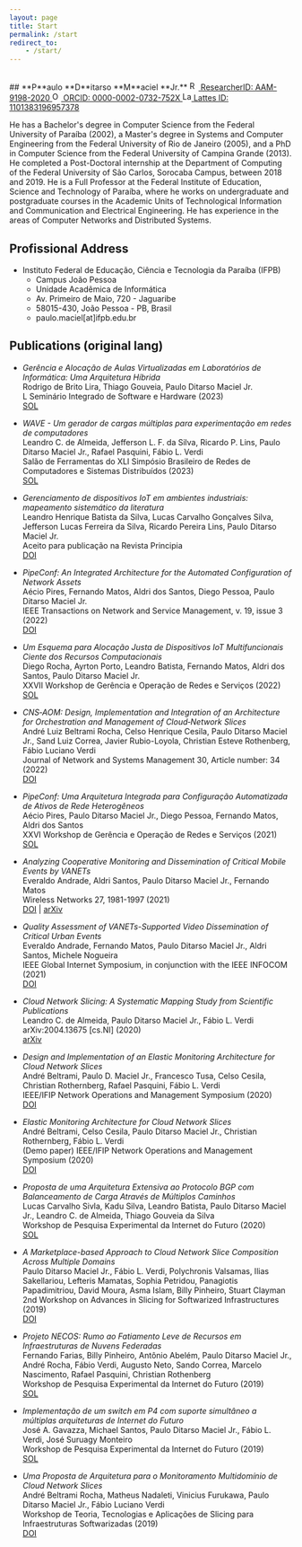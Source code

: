 ```yaml
---
layout: page
title: Start
permalink: /start
redirect_to:
    - /start/
---
```

<div id="google_translate_element"></div>

<script type="text/javascript">
function googleTranslateElementInit() {
  new google.translate.TranslateElement({pageLanguage: 'en'}, 'google_translate_element');
}
</script>

<script type="text/javascript" src="//translate.google.com/translate_a/element.js?cb=googleTranslateElementInit"></script>

<br/>
## **P**aulo **D**itarso **M**aciel **Jr.**
<a href="http://www.researcherid.com/rid/AAM-9198-2020">
<img alt="ResearcherID logo" src="http://buscatextual.cnpq.br/buscatextual/images/curriculo/researcherID.gif" width="16" height="16" />
ResearcherID: AAM-9198-2020
</a>

<a href="https://orcid.org/0000-0002-0732-752X">
<img alt="ORCID logo" src="https://info.orcid.org/wp-content/uploads/2019/11/orcid_16x16.png" width="16" height="16" />
ORCID: 0000-0002-0732-752X
</a>

<a href="http://lattes.cnpq.br/1101383196957378">
<img alt="Lattes logo" src="http://buscatextual.cnpq.br/buscatextual/images/v2/icone_lattes.png" width="16" height="16" />
Lattes ID: 1101383196957378
</a>

He has a Bachelor's degree in Computer Science from the Federal University of Paraíba (2002), a Master's degree in Systems and Computer Engineering from the Federal University of Rio de Janeiro (2005), and a PhD in Computer Science from the Federal University of Campina Grande (2013). He completed a Post-Doctoral internship at the Department of Computing of the Federal University of São Carlos, Sorocaba Campus, between 2018 and 2019. He is a Full Professor at the Federal Institute of Education, Science and Technology of Paraíba, where he works on undergraduate and postgraduate courses in the Academic Units of Technological Information and Communication and Electrical Engineering. He has experience in the areas of Computer Networks and Distributed Systems.

## Profissional Address 

* Instituto Federal de Educação, Ciência e Tecnologia da Paraíba (IFPB) 
    * Campus João Pessoa
    * Unidade Acadêmica de Informática
    * Av. Primeiro de Maio, 720 - Jaguaribe
    * 58015-430, João Pessoa - PB, Brasil
    * paulo.maciel[at]ifpb.edu.br

## Publications (original lang)

* *Gerência e Alocação de Aulas Virtualizadas em Laboratórios de Informática: Uma Arquitetura Híbrida*<br/>
  Rodrigo de Brito Lira, Thiago Gouveia, Paulo Ditarso Maciel Jr.<br/>
  L Seminário Integrado de Software e Hardware (2023)<br/>
  [SOL](https://sol.sbc.org.br/index.php/semish/article/view/25079)

* *WAVE - Um gerador de cargas múltiplas para experimentação em redes de computadores*<br/>
  Leandro C. de Almeida, Jefferson L. F. da Silva, Ricardo P. Lins, Paulo Ditarso Maciel Jr., Rafael Pasquini, Fábio L. Verdi<br/>
  Salão de Ferramentas do XLI Simpósio Brasileiro de Redes de Computadores e Sistemas Distribuídos (2023)<br/>
  [SOL](https://sol.sbc.org.br/index.php/sbrc_estendido/article/view/24627)

* *Gerenciamento de dispositivos IoT em ambientes industriais: mapeamento sistemático da literatura*<br/>
  Leandro Henrique Batista da Silva, Lucas Carvalho Gonçalves Silva, Jefferson Lucas Ferreira da Silva, Ricardo Pereira Lins, Paulo Ditarso Maciel Jr.<br/>
  Aceito para publicação na Revista Principia<br/>
  [DOI](http://dx.doi.org/10.18265/1517-0306a2022id7130)

* *PipeConf: An Integrated Architecture for the Automated Configuration of Network Assets*<br/>
  Aécio Pires, Fernando Matos, Aldri dos Santos, Diego Pessoa, Paulo Ditarso Maciel Jr.<br/>
  IEEE Transactions on Network and Service Management, v. 19, issue 3 (2022)<br/>
  [DOI](https://doi.org/10.1109/TNSM.2022.3195382)

* *Um Esquema para Alocação Justa de Dispositivos IoT Multifuncionais Ciente dos Recursos Computacionais*<br/>
  Diego Rocha, Ayrton Porto, Leandro Batista, Fernando Matos, Aldri dos Santos, Paulo Ditarso Maciel Jr.<br/>
  XXVII Workshop de Gerência e Operação de Redes e Serviços (2022)<br/>
  [SOL](https://sol.sbc.org.br/index.php/wgrs/article/view/21474)

* *CNS‑AOM: Design, Implementation and Integration of an Architecture for Orchestration and Management of Cloud‑Network Slices*<br/>
  André Luiz Beltrami Rocha, Celso Henrique Cesila, Paulo Ditarso Maciel Jr., Sand Luiz Correa, Javier Rubio-Loyola, Christian Esteve Rothenberg, Fábio Luciano Verdi<br/>
  Journal of Network and Systems Management 30, Article number: 34 (2022)<br/>
  [DOI](https://doi.org/10.1007/s10922-022-09641-z)

* *PipeConf: Uma Arquitetura Integrada para Configuração Automatizada de Ativos de Rede Heterogêneos*<br/>
  Aécio Pires, Paulo Ditarso Maciel Jr., Diego Pessoa, Fernando Matos, Aldri dos Santos<br/>
  XXVI Workshop de Gerência e Operação de Redes e Serviços (2021)<br/>
  [SOL](https://sol.sbc.org.br/index.php/wgrs/article/view/17189)

* *Analyzing Cooperative Monitoring and Dissemination of Critical Mobile Events by VANETs*<br/>
  Everaldo Andrade, Aldri Santos, Paulo Ditarso Maciel Jr., Fernando Matos<br/>
  Wireless Networks 27, 1981-1997 (2021)<br/>
  [DOI](http://dx.doi.org/10.1007/s11276-021-02551-z) | [arXiv](https://arxiv.org/abs/2009.03963v1)

* *Quality Assessment of VANETs-Supported Video Dissemination of Critical Urban Events*<br/>
  Everaldo Andrade, Fernando Matos, Paulo Ditarso Maciel Jr., Aldri Santos, Michele Nogueira<br/>
  IEEE Global Internet Symposium, in conjunction with the IEEE INFOCOM (2021)<br/>
  [DOI](http://dx.doi.org/10.1109/INFOCOMWKSHPS51825.2021.9484551)

* *Cloud Network Slicing: A Systematic Mapping Study from Scientific Publications*<br/>
  Leandro C. de Almeida, Paulo Ditarso Maciel Jr., Fábio L. Verdi<br/>
  arXiv:2004.13675 [cs.NI] (2020)<br/>
  [arXiv](https://arxiv.org/abs/2004.13675)

* *Design and Implementation of an Elastic Monitoring Architecture for Cloud Network Slices*<br/>
  André Beltrami, Paulo D. Maciel Jr., Francesco Tusa, Celso Cesila, Christian Rothernberg, Rafael Pasquini, Fábio L. Verdi<br/>
  IEEE/IFIP Network Operations and Management Symposium (2020)<br/>
  [DOI](http://dx.doi.org/10.1109/NOMS47738.2020.9110415)

* *Elastic Monitoring Architecture for Cloud Network Slices*<br/>
  André Beltrami, Celso Cesila, Paulo Ditarso Maciel Jr., Christian Rothernberg, Fábio L. Verdi<br/>
  (Demo paper) IEEE/IFIP Network Operations and Management Symposium (2020)<br/>
  [DOI](http://dx.doi.org/10.1109/NOMS47738.2020.9110447)

* *Proposta de uma Arquitetura Extensiva ao Protocolo BGP com Balanceamento de Carga Através de Múltiplos Caminhos*<br/>
  Lucas Carvalho Sivla, Kadu Silva, Leandro Batista, Paulo Ditarso Maciel Jr., Leandro C. de Almeida, Thiago Gouveia da Silva<br/>
  Workshop de Pesquisa Experimental da Internet do Futuro (2020)<br/>
  [SOL](https://sol.sbc.org.br/index.php/wpeif/article/view/12473)

* *A Marketplace-based Approach to Cloud Network Slice Composition Across Multiple Domains*<br/>
  Paulo Ditarso Maciel Jr., Fábio L. Verdi, Polychronis Valsamas, Ilias Sakellariou, Lefteris Mamatas, Sophia Petridou, Panagiotis Papadimitriou, David Moura, Asma Islam, Billy Pinheiro, Stuart Clayman<br/>
  2nd Workshop on Advances in Slicing for Softwarized Infrastructures (2019)<br/>
  [DOI](http://dx.doi.org/10.1109/NETSOFT.2019.8806668)

* *Projeto NECOS: Rumo ao Fatiamento Leve de Recursos em Infraestruturas de Nuvens Federadas*<br/>
  Fernando Farias, Billy Pinheiro, Antônio Abelém, Paulo Ditarso Maciel Jr., André Rocha, Fábio Verdi, Augusto Neto, Sando Correa, Marcelo Nascimento, Rafael Pasquini, Christian Rothenberg<br/>
  Workshop de Pesquisa Experimental da Internet do Futuro (2019)<br/>
  [SOL](https://sol.sbc.org.br/index.php/wpeif/article/view/7699)

* *Implementação de um switch em P4 com suporte simultâneo a múltiplas arquiteturas de Internet do Futuro*<br/>
  José A. Gavazza, Michael Santos, Paulo Ditarso Maciel Jr., Fábio L. Verdi, José Suruagy Monteiro<br/>
  Workshop de Pesquisa Experimental da Internet do Futuro (2019)<br/>
  [SOL](https://sol.sbc.org.br/index.php/wpeif/article/view/7693)

*  *Uma Proposta de Arquitetura para o Monitoramento Multidomínio de Cloud Network Slices*<br/>
  André Beltrami Rocha, Matheus Nadaleti, Vinicius Furukawa, Paulo Ditarso Maciel Jr., Fábio Luciano Verdi<br/>
  Workshop de Teoria, Tecnologias e Aplicações de Slicing para Infraestruturas Softwarizadas (2019)<br/>
  [DOI](http://dx.doi.org/10.5753/wslice.2019.7721)
